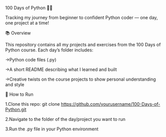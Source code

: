 100 Days of Python 🐍✨

Tracking my journey from beginner to confident Python coder — one day, one project at a time!

📚 Overview

This repository contains all my projects and exercises from the 100 Days of Python course. Each day’s folder includes:

->Python code files (.py)

->A short README describing what I learned and built

->Creative twists on the course projects to show personal understanding and style

🔗 How to Run

1.Clone this repo:
  git clone https://github.com/yourusername/100-Days-of-Python.git

2.Navigate to the folder of the day/project you want to run

3.Run the .py file in your Python environment
